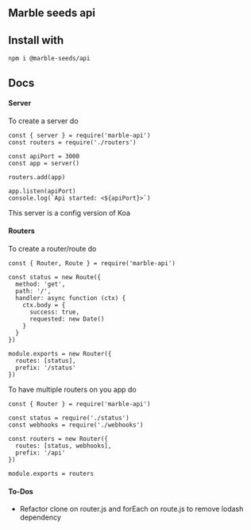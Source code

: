 ## Marble seeds api

## Install with

```
npm i @marble-seeds/api
```

## Docs

#### Server

To create a server do
```
const { server } = require('marble-api')
const routers = require('./routers')

const apiPort = 3000
const app = server()

routers.add(app)

app.listen(apiPort)
console.log(`Api started: <${apiPort}>`)
```

This server is a config version of Koa

#### Routers

To create a router/route do

```
const { Router, Route } = require('marble-api')

const status = new Route({
  method: 'get',
  path: '/',
  handler: async function (ctx) {
    ctx.body = {
      success: true,
      requested: new Date()
    }
  }
})

module.exports = new Router({
  routes: [status],
  prefix: '/status'
})
```

To have multiple routers on you app do

```
const { Router } = require('marble-api')

const status = require('./status')
const webhooks = require('./webhooks')

const routers = new Router({
  routes: [status, webhooks],
  prefix: '/api'
})

module.exports = routers
```


#### To-Dos

- Refactor clone on router.js and forEach on route.js to remove lodash dependency
